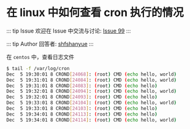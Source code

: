 # 在 linux 中如何查看 cron 执行的情况



::: tip Issue 
 欢迎在 Issue 中交流与讨论: [Issue 99](https://github.com/shfshanyue/Daily-Question/issues/99) 
:::

::: tip Author 
回答者: [shfshanyue](https://github.com/shfshanyue) 
:::

在 `centos` 中，查看日志文件

``` bash
$ tail -f /var/log/cron
Dec  5 19:30:01 8 CROND[24068]: (root) CMD (echo hello, world)
Dec  5 19:31:01 8 CROND[24084]: (root) CMD (echo hello, world)
Dec  5 19:31:01 8 CROND[24083]: (root) CMD (echo hello)
Dec  5 19:32:01 8 CROND[24094]: (root) CMD (echo hello, world)
Dec  5 19:32:01 8 CROND[24093]: (root) CMD (echo hello)
Dec  5 19:33:01 8 CROND[24104]: (root) CMD (echo hello, world)
Dec  5 19:33:01 8 CROND[24103]: (root) CMD (echo hello)
Dec  5 19:34:01 8 CROND[24113]: (root) CMD (echo hello)
Dec  5 19:34:01 8 CROND[24114]: (root) CMD (echo hello, world)
```